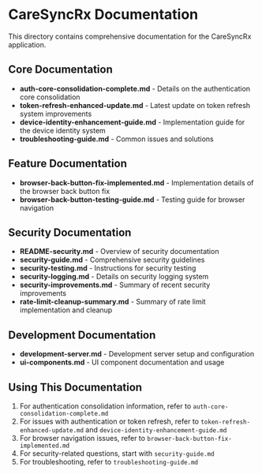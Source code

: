 # CareSyncRx Documentation

This directory contains comprehensive documentation for the CareSyncRx application.

## Core Documentation

- **auth-core-consolidation-complete.md** - Details on the authentication core consolidation
- **token-refresh-enhanced-update.md** - Latest update on token refresh system improvements
- **device-identity-enhancement-guide.md** - Implementation guide for the device identity system
- **troubleshooting-guide.md** - Common issues and solutions

## Feature Documentation

- **browser-back-button-fix-implemented.md** - Implementation details of the browser back button fix
- **browser-back-button-testing-guide.md** - Testing guide for browser navigation

## Security Documentation

- **README-security.md** - Overview of security documentation
- **security-guide.md** - Comprehensive security guidelines
- **security-testing.md** - Instructions for security testing
- **security-logging.md** - Details on security logging system
- **security-improvements.md** - Summary of recent security improvements
- **rate-limit-cleanup-summary.md** - Summary of rate limit implementation and cleanup

## Development Documentation

- **development-server.md** - Development server setup and configuration
- **ui-components.md** - UI component documentation and usage

## Using This Documentation

1. For authentication consolidation information, refer to `auth-core-consolidation-complete.md`
2. For issues with authentication or token refresh, refer to `token-refresh-enhanced-update.md` and `device-identity-enhancement-guide.md`
3. For browser navigation issues, refer to `browser-back-button-fix-implemented.md`
4. For security-related questions, start with `security-guide.md`
5. For troubleshooting, refer to `troubleshooting-guide.md`
